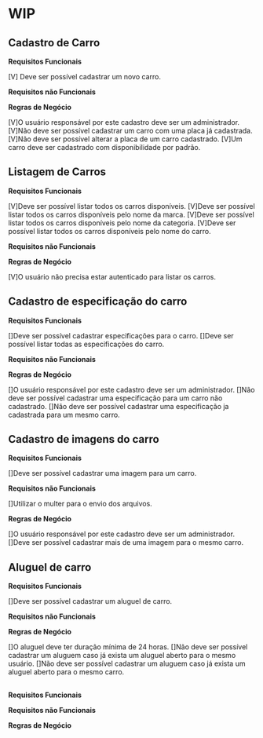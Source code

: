 # WIP

## Cadastro de Carro

**Requisitos Funcionais**

[V] Deve ser possível cadastrar um novo carro.

**Requisitos não Funcionais**

**Regras de Negócio**

[V]O usuário responsável por este cadastro deve ser um administrador.
[V]Não deve ser possível cadastrar um carro com uma placa já cadastrada.
[V]Não deve ser possível alterar a placa de um carro cadastrado.
[V]Um carro deve ser cadastrado com disponibilidade por padrão.

## Listagem de Carros

**Requisitos Funcionais**

[V]Deve ser possível listar todos os carros disponíveis.
[V]Deve ser possível listar todos os carros disponíveis pelo nome da marca.
[V]Deve ser possível listar todos os carros disponíveis pelo nome da categoria.
[V]Deve ser possível listar todos os carros disponíveis pelo nome do carro.

**Requisitos não Funcionais**

**Regras de Negócio**

[V]O usuário não precisa estar autenticado para listar os carros.

## Cadastro de especificação do carro

**Requisitos Funcionais**

[]Deve ser possível cadastrar especificações para o carro.
[]Deve ser possível listar todas as especificações do carro.

**Requisitos não Funcionais**

**Regras de Negócio**

[]O usuário responsável por este cadastro deve ser um administrador.
[]Não deve ser possível cadastrar uma especificação para um carro não cadastrado.
[]Não deve ser possível cadastrar uma especificação ja cadastrada para um mesmo carro.

## Cadastro de imagens do carro

**Requisitos Funcionais**

[]Deve ser possível cadastrar uma imagem para um carro.

**Requisitos não Funcionais**

[]Utilizar o multer para o envio dos arquivos.

**Regras de Negócio**

[]O usuário responsável por este cadastro deve ser um administrador.
[]Deve ser possível cadastrar mais de uma imagem para o mesmo carro.


## Aluguel de carro

**Requisitos Funcionais**

[]Deve ser possível cadastrar um aluguel de carro.

**Requisitos não Funcionais**

**Regras de Negócio**

[]O aluguel deve ter duração mínima de 24 horas.
[]Não deve ser possível cadastrar um aluguem caso já exista um aluguel aberto para o mesmo usuário.
[]Não deve ser possível cadastrar um aluguem caso já exista um aluguel aberto para o mesmo carro.

##

**Requisitos Funcionais**

**Requisitos não Funcionais**

**Regras de Negócio**
